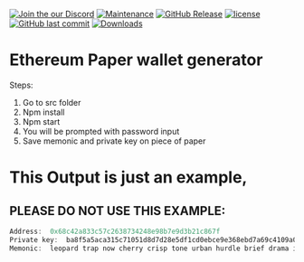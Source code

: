 [![Join the our Discord](https://user-images.githubusercontent.com/7288322/34429152-141689f8-ecb9-11e7-8003-b5a10a5fcb29.png)](https://discord.gg/JNvvB7q)
[![Maintenance](https://img.shields.io/maintenance/yes/2019.svg)](https://github.com/CryptoLover705/Eth-paper-wallet)
[![GitHub Release](https://img.shields.io/github/package-json/v/cryptolovers-tipbots/Twitter-TipBot.svg)](https://github.com/CryptoLover705/Eth-paper-wallet)
[![license](https://img.shields.io/github/license/cryptolovers-tipbots/Twitter-TipBot.svg)](https://github.com/CryptoLover705/Eth-paper-wallet)
[![GitHub last commit](https://img.shields.io/github/last-commit/cryptolovers-tipbots/Twitter-TipBot.svg)](https://github.com/CryptoLover705/Eth-paper-wallet)
[![Downloads](https://img.shields.io/github/last-commit/cryptolovers-tipbots/Twitter-TipBot.svg)](https://github.com/CryptoLover705/Eth-paper-wallet)

# Ethereum Paper wallet generator

Steps:
1. Go to src folder
2. Npm install
3. Npm start
4. You will be prompted with password input
5. Save memonic and private key on piece of paper

# This Output is just an example, 
## PLEASE DO NOT USE THIS EXAMPLE:
```javascript
Address:  0x68c42a833c57c2638734248e98b7e9d3b21c867f
Private key:  ba8f5a5aca315c71051d8d7d28e5df1cd0ebce9e368ebd7a69c4109a031f174b
Memonic:  leopard trap now cherry crisp tone urban hurdle brief drama ill young
```
